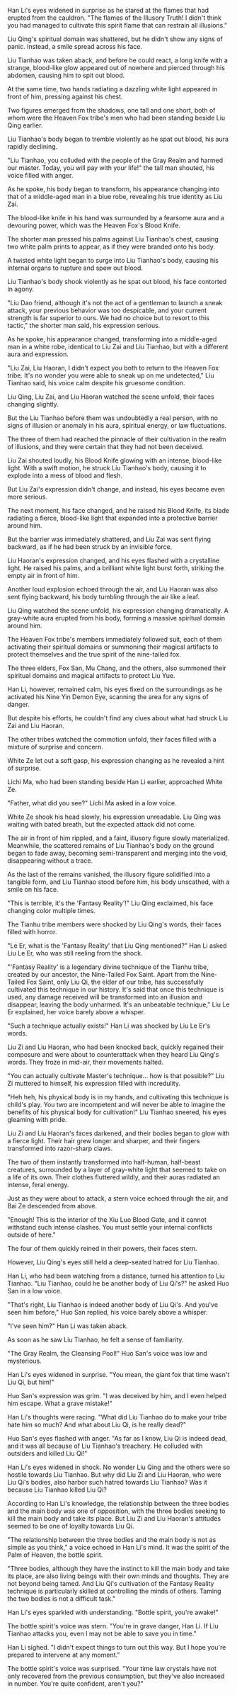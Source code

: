 Han Li's eyes widened in surprise as he stared at the flames that had erupted from the cauldron. "The flames of the Illusory Truth! I didn't think you had managed to cultivate this spirit flame that can restrain all illusions."

Liu Qing's spiritual domain was shattered, but he didn't show any signs of panic. Instead, a smile spread across his face.

Liu Tianhao was taken aback, and before he could react, a long knife with a strange, blood-like glow appeared out of nowhere and pierced through his abdomen, causing him to spit out blood.

At the same time, two hands radiating a dazzling white light appeared in front of him, pressing against his chest.

Two figures emerged from the shadows, one tall and one short, both of whom were the Heaven Fox tribe's men who had been standing beside Liu Qing earlier.

Liu Tianhao's body began to tremble violently as he spat out blood, his aura rapidly declining.

"Liu Tianhao, you colluded with the people of the Gray Realm and harmed our master. Today, you will pay with your life!" the tall man shouted, his voice filled with anger.

As he spoke, his body began to transform, his appearance changing into that of a middle-aged man in a blue robe, revealing his true identity as Liu Zai.

The blood-like knife in his hand was surrounded by a fearsome aura and a devouring power, which was the Heaven Fox's Blood Knife.

The shorter man pressed his palms against Liu Tianhao's chest, causing two white palm prints to appear, as if they were branded onto his body.

A twisted white light began to surge into Liu Tianhao's body, causing his internal organs to rupture and spew out blood.

Liu Tianhao's body shook violently as he spat out blood, his face contorted in agony.

"Liu Dao friend, although it's not the act of a gentleman to launch a sneak attack, your previous behavior was too despicable, and your current strength is far superior to ours. We had no choice but to resort to this tactic," the shorter man said, his expression serious.

As he spoke, his appearance changed, transforming into a middle-aged man in a white robe, identical to Liu Zai and Liu Tianhao, but with a different aura and expression.

"Liu Zai, Liu Haoran, I didn't expect you both to return to the Heaven Fox tribe. It's no wonder you were able to sneak up on me undetected," Liu Tianhao said, his voice calm despite his gruesome condition.

Liu Qing, Liu Zai, and Liu Haoran watched the scene unfold, their faces changing slightly.

But the Liu Tianhao before them was undoubtedly a real person, with no signs of illusion or anomaly in his aura, spiritual energy, or law fluctuations.

The three of them had reached the pinnacle of their cultivation in the realm of illusions, and they were certain that they had not been deceived.

Liu Zai shouted loudly, his Blood Knife glowing with an intense, blood-like light. With a swift motion, he struck Liu Tianhao's body, causing it to explode into a mess of blood and flesh.

But Liu Zai's expression didn't change, and instead, his eyes became even more serious.

The next moment, his face changed, and he raised his Blood Knife, its blade radiating a fierce, blood-like light that expanded into a protective barrier around him.

But the barrier was immediately shattered, and Liu Zai was sent flying backward, as if he had been struck by an invisible force.

Liu Haoran's expression changed, and his eyes flashed with a crystalline light. He raised his palms, and a brilliant white light burst forth, striking the empty air in front of him.

Another loud explosion echoed through the air, and Liu Haoran was also sent flying backward, his body tumbling through the air like a leaf.

Liu Qing watched the scene unfold, his expression changing dramatically. A gray-white aura erupted from his body, forming a massive spiritual domain around him.

The Heaven Fox tribe's members immediately followed suit, each of them activating their spiritual domains or summoning their magical artifacts to protect themselves and the true spirit of the nine-tailed fox.

The three elders, Fox San, Mu Chang, and the others, also summoned their spiritual domains and magical artifacts to protect Liu Yue.

Han Li, however, remained calm, his eyes fixed on the surroundings as he activated his Nine Yin Demon Eye, scanning the area for any signs of danger.

But despite his efforts, he couldn't find any clues about what had struck Liu Zai and Liu Haoran.

The other tribes watched the commotion unfold, their faces filled with a mixture of surprise and concern.

White Ze let out a soft gasp, his expression changing as he revealed a hint of surprise.

Lichi Ma, who had been standing beside Han Li earlier, approached White Ze.

"Father, what did you see?" Lichi Ma asked in a low voice.

White Ze shook his head slowly, his expression unreadable.
Liu Qing was waiting with bated breath, but the expected attack did not come.

The air in front of him rippled, and a faint, illusory figure slowly materialized. Meanwhile, the scattered remains of Liu Tianhao's body on the ground began to fade away, becoming semi-transparent and merging into the void, disappearing without a trace.

As the last of the remains vanished, the illusory figure solidified into a tangible form, and Liu Tianhao stood before him, his body unscathed, with a smile on his face.

"This is terrible, it's the 'Fantasy Reality'!" Liu Qing exclaimed, his face changing color multiple times.

The Tianhu tribe members were shocked by Liu Qing's words, their faces filled with horror.

"Le Er, what is the 'Fantasy Reality' that Liu Qing mentioned?" Han Li asked Liu Le Er, who was still reeling from the shock.

"'Fantasy Reality' is a legendary divine technique of the Tianhu tribe, created by our ancestor, the Nine-Tailed Fox Saint. Apart from the Nine-Tailed Fox Saint, only Liu Qi, the elder of our tribe, has successfully cultivated this technique in our history. It's said that once this technique is used, any damage received will be transformed into an illusion and disappear, leaving the body unharmed. It's an unbeatable technique," Liu Le Er explained, her voice barely above a whisper.

"Such a technique actually exists!" Han Li was shocked by Liu Le Er's words.

Liu Zi and Liu Haoran, who had been knocked back, quickly regained their composure and were about to counterattack when they heard Liu Qing's words. They froze in mid-air, their movements halted.

"You can actually cultivate Master's technique... how is that possible?" Liu Zi muttered to himself, his expression filled with incredulity.

"Heh heh, his physical body is in my hands, and cultivating this technique is child's play. You two are incompetent and will never be able to imagine the benefits of his physical body for cultivation!" Liu Tianhao sneered, his eyes gleaming with pride.

Liu Zi and Liu Haoran's faces darkened, and their bodies began to glow with a fierce light. Their hair grew longer and sharper, and their fingers transformed into razor-sharp claws.

The two of them instantly transformed into half-human, half-beast creatures, surrounded by a layer of gray-white light that seemed to take on a life of its own. Their clothes fluttered wildly, and their auras radiated an intense, feral energy.

Just as they were about to attack, a stern voice echoed through the air, and Bai Ze descended from above.

"Enough! This is the interior of the Xiu Luo Blood Gate, and it cannot withstand such intense clashes. You must settle your internal conflicts outside of here."

The four of them quickly reined in their powers, their faces stern.

However, Liu Qing's eyes still held a deep-seated hatred for Liu Tianhao.

Han Li, who had been watching from a distance, turned his attention to Liu Tianhao. "Liu Tianhao, could he be another body of Liu Qi's?" he asked Huo San in a low voice.

"That's right, Liu Tianhao is indeed another body of Liu Qi's. And you've seen him before," Huo San replied, his voice barely above a whisper.

"I've seen him?" Han Li was taken aback.

As soon as he saw Liu Tianhao, he felt a sense of familiarity.

"The Gray Realm, the Cleansing Pool!" Huo San's voice was low and mysterious.

Han Li's eyes widened in surprise. "You mean, the giant fox that time wasn't Liu Qi, but him!"

Huo San's expression was grim. "I was deceived by him, and I even helped him escape. What a grave mistake!"

Han Li's thoughts were racing. "What did Liu Tianhao do to make your tribe hate him so much? And what about Liu Qi, is he really dead?"

Huo San's eyes flashed with anger. "As far as I know, Liu Qi is indeed dead, and it was all because of Liu Tianhao's treachery. He colluded with outsiders and killed Liu Qi!"

Han Li's eyes widened in shock. No wonder Liu Qing and the others were so hostile towards Liu Tianhao. But why did Liu Zi and Liu Haoran, who were Liu Qi's bodies, also harbor such hatred towards Liu Tianhao? Was it because Liu Tianhao killed Liu Qi?

According to Han Li's knowledge, the relationship between the three bodies and the main body was one of opposition, with the three bodies seeking to kill the main body and take its place. But Liu Zi and Liu Haoran's attitudes seemed to be one of loyalty towards Liu Qi.

"The relationship between the three bodies and the main body is not as simple as you think," a voice echoed in Han Li's mind. It was the spirit of the Palm of Heaven, the bottle spirit.

"Three bodies, although they have the instinct to kill the main body and take its place, are also living beings with their own minds and thoughts. They are not beyond being tamed. And Liu Qi's cultivation of the Fantasy Reality technique is particularly skilled at controlling the minds of others. Taming the two bodies is not a difficult task."

Han Li's eyes sparkled with understanding. "Bottle spirit, you're awake!"

The bottle spirit's voice was stern. "You're in grave danger, Han Li. If Liu Tianhao attacks you, even I may not be able to save you in time."

Han Li sighed. "I didn't expect things to turn out this way. But I hope you're prepared to intervene at any moment."

The bottle spirit's voice was surprised. "Your time law crystals have not only recovered from the previous consumption, but they've also increased in number. You're quite confident, aren't you?"
